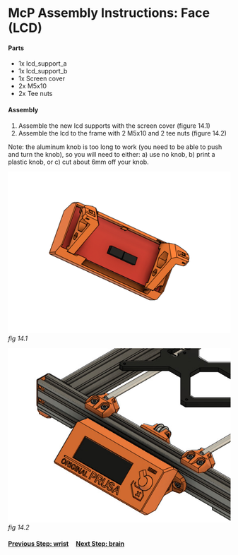 # McP Assembly Instructions: Face (LCD)

#### Parts  

* 1x lcd_support_a
* 1x lcd_support_b
* 1x Screen cover
* 2x M5x10
* 2x Tee nuts


#### Assembly

1. Assemble the new lcd supports with the screen cover (figure 14.1)
1. Assemble the lcd to the frame with 2 M5x10 and 2 tee nuts (figure 14.2)

Note: the aluminum knob is too long to work (you need to be able to push and turn the knob), so you will need to either: a) use no knob, b) print a plastic knob, or c) cut about 6mm off your knob.

![](img/fig14.1.png)\
*fig 14.1*

![](img/fig14.2.jpg)\
*fig 14.2*


#### [Previous Step: wrist](wrist.md) &nbsp;&nbsp;&nbsp; [Next Step: brain](brain.md)
